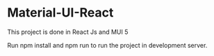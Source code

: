 # Material-UI-React
This project is done in React Js and MUI 5

Run npm install and npm run to run the project in development server.
